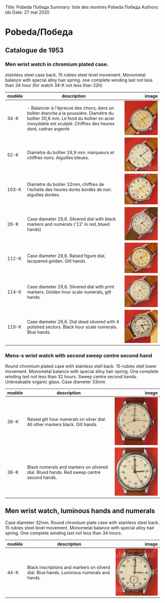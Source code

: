 Title:   Pobeda Победа
Summary: liste des montres Pobeda Победа
Authors: lds
Date:    27 mai 2020

# Pobeda/Победа

## Catalogue de 1953

### Men wrist watch in chromium plated case.

stainless steel case back, 15 rubies steel level movement. Monometal balance with special alloy hair spring. one complete winding last not less than 34 hour (for watch 34-K not less than 32h)

| modèle        | description           | image  |
| ------------- |-------------| -----:|
| 34-K       | - Balancier à l'épreuve des chocs, dans un boîtier étanche à la poussière. Diamètre du boîtier 30,6 mm. Le fond du boîtier en acier inoxydable est sculpté. Chiffres des heures doré, cadran argenté  |![34-K](images/pobeda/34-K.png "34-K") |
| 52-K       | Diamètre du boîtier 26,9 mm. marqueurs et chiffres noirs. Aiguilles bleues. |![34-K](images/pobeda/52-K.png "34-K") |
| 103-K       | Diamètre du boitier 32mm, chiffres de l'échelle des heures dorés bordés de noir. aiguilles dorées.|![103-K](images/pobeda/103-K.png "103-K") |
| 26-K       | Case diameter 29,6. Silvered dial with black markers and numerals ('12' in red, blued hands)|![26-K](images/pobeda/26-K.png "26-K") |
| 112-K       | Case diameter 29,6. Raised figure dial, lacquered golden. Gilt hands.|![112-K](images/pobeda/112-K.png "112-K") |
| 114-K       | Case diameter 29,6. Silvered dial with print markers. Golden hour scale numerals, gilt hands.|![114-K](images/pobeda/114-K.png "114-K") |
| 119-K       | Case diameter 29,6. Dial dead silvered with 4 polished sectors. Black hour scale numerals. Blue hands.|![119-K](images/pobeda/119-K.png "119-K") |


### Mens-s wrist watch with second sweep centre second hand

Round chromium plated case with stainless stell back. 15-rubies stell lower movement. Monometal balance with special alloy hair spring. One complete winding last not less than 32 hours. Sweep centre second hands. Unbreakable organic glass. Case diameter 33mm.

| modèle        | description           | image  |
| ------------- |-------------| -----:|
| 38-K       | Raised gilt hour numerals on silver dial. All other markers black. Gilt hands. |![38-K](images/pobeda/38-K.png "38-K") |
| 36-K       | Black numerals and markers on silvered dial. Blued hands. Red sweep centre second hands. |![36-K](images/pobeda/36-K.png "36-K") |

## Men wrist watch, luminous hands and numerals

Case diameter 32mm. Round chromium plate case with stainless steel back. 15 rubies steel level movement. Monometal balance with special alloy hair spring. One complete winding last not less than 34 hours. 

| modèle        | description           | image  |
| ------------- |-------------| -----:|
| 44-K       | Black inscriptions and markers on silverd dial. Blue hands. Luminous numerals and hands. |![44-K](images/pobeda/44-K.png "44-K") |
